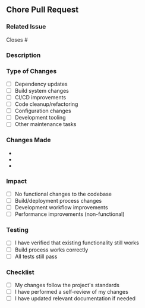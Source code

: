 ## Chore Pull Request

### Related Issue
<!-- Link to related issue if exists -->
Closes #

### Description
<!-- Brief description of what maintenance/chore tasks are included -->


### Type of Changes
- [ ] Dependency updates
- [ ] Build system changes
- [ ] CI/CD improvements
- [ ] Code cleanup/refactoring
- [ ] Configuration changes
- [ ] Development tooling
- [ ] Other maintenance tasks

### Changes Made
<!-- List the specific changes -->
- 
- 
- 

### Impact
- [ ] No functional changes to the codebase
- [ ] Build/deployment process changes
- [ ] Development workflow improvements
- [ ] Performance improvements (non-functional)

### Testing
- [ ] I have verified that existing functionality still works
- [ ] Build process works correctly
- [ ] All tests still pass

### Checklist
- [ ] My changes follow the project's standards
- [ ] I have performed a self-review of my changes
- [ ] I have updated relevant documentation if needed
